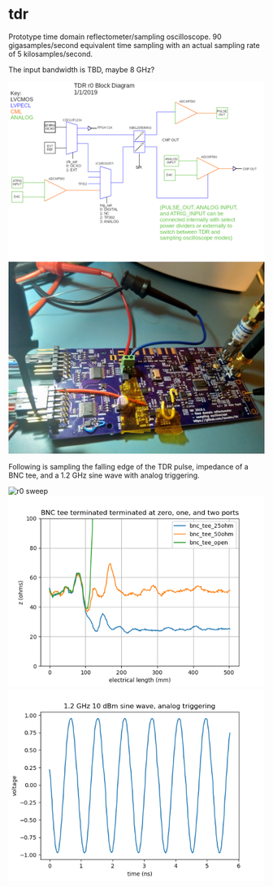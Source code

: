 # tdr
Prototype time domain reflectometer/sampling oscilloscope.
90 gigasamples/second equivalent time sampling with an actual sampling rate of 5 kilosamples/second.

The input bandwidth is TBD, maybe 8 GHz?

![r0 block diagram](/doc/block_diagram.png)
![r0 pcb](/doc/tdr_r0_pcb.jpg)

Following is sampling the falling edge of the TDR pulse, impedance of a BNC tee, and a 1.2 GHz sine wave with analog triggering.

![r0 sweep](/doc/falling_edge.png)
![r0 sweep](/doc/bnc_z0_sweep.png)
![r0 sweep](/doc/analog_sweep.png)

